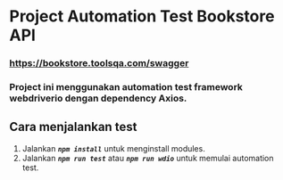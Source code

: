 # Project Automation Test Bookstore API
### https://bookstore.toolsqa.com/swagger

### Project ini menggunakan automation test framework webdriverio dengan dependency Axios.

## Cara menjalankan test

1. Jalankan ***`npm install`*** untuk menginstall modules.
2. Jalankan ***`npm run test`*** atau ***`npm run wdio`*** untuk memulai automation test.